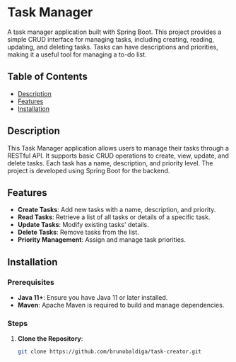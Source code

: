 # Task Manager

A task manager application built with Spring Boot. This project provides a simple CRUD interface for managing tasks, including creating, reading, updating, and deleting tasks. Tasks can have descriptions and priorities, making it a useful tool for managing a to-do list.

## Table of Contents

- [Description](#description)
- [Features](#features)
- [Installation](#installation)

## Description

This Task Manager application allows users to manage their tasks through a RESTful API. It supports basic CRUD operations to create, view, update, and delete tasks. Each task has a name, description, and priority level. The project is developed using Spring Boot for the backend.

## Features

- **Create Tasks**: Add new tasks with a name, description, and priority.
- **Read Tasks**: Retrieve a list of all tasks or details of a specific task.
- **Update Tasks**: Modify existing tasks' details.
- **Delete Tasks**: Remove tasks from the list.
- **Priority Management**: Assign and manage task priorities.

## Installation

### Prerequisites

- **Java 11+**: Ensure you have Java 11 or later installed.
- **Maven**: Apache Maven is required to build and manage dependencies.

### Steps

1. **Clone the Repository**:

   ```bash
   git clone https://github.com/brunobaldiga/task-creator.git
